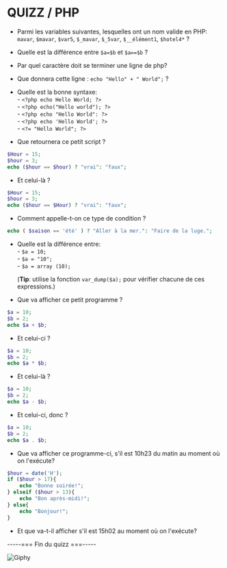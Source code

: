 # QUIZZ / PHP

- Parmi les variables suivantes, lesquelles ont un nom valide en PHP:  
`mavar`, `$mavar`, `$var5`, `$_mavar`, `$_5var`, `$__élément1`, `$hotel4*` ?

- Quelle est la différence entre `$a=$b` et `$a==$b` ?
- Par quel caractère doit se terminer une ligne de php?
- Que donnera cette ligne : `echo "Hello" + " World";` ?
- Quelle est la bonne syntaxe:  
 		- `<?php echo Hello World; ?>`  
		- `<?php echo("Hello world"); ?>`  
		- `<?php echo "Hello World": ?>`  
		- `<?php echo 'Hello World'; ?>`  
		- `<?= "Hello World"; ?>` 
 
- Que retournera ce petit script ?

```php  
$Hour = 15;
$hour = 3;
echo ($hour == $hour) ? "vrai": "faux";
```

- Et celui-là ?

```php  
$Hour = 15;
$hour = 3;
echo ($hour == $Hour) ? "vrai": "faux";
```

-  Comment appelle-t-on ce type de condition ?

```php  
echo ( $saison == 'été' ) ? "Aller à la mer.": "Faire de la luge.";
```


- Quelle est la différence entre:  
		- `$a = 10;`  
		- `$a = "10";`  
		- `$a = array (10); `   

	(**Tip**: utilise la fonction `var_dump($a);` pour vérifier chacune de ces expressions.)

- Que va afficher ce petit programme ?

```php  
$a = 10;  
$b = 2;  
echo $a + $b;  
```

- Et celui-ci ? 

```php  
$a = 10;  
$b = 2;  
echo $a * $b;  
```

- Et celui-là ? 

```php  
$a = 10;  
$b = 2;  
echo $a - $b;  
```

- Et celui-ci, donc ? 

```php  
$a = 10;  
$b = 2;  
echo $a . $b;  
```

- Que va afficher ce programme-ci, s'il est 10h23 du matin au moment où on l'exécute?

```php  
$hour = date('H');
if ($hour > 17){
	echo "Bonne soirée!";
} elseif ($hour > 13){
	echo "Bon après-midi!";
} else{
	echo "Bonjour!";
}
```
- Et que va-t-il afficher s'il est 15h02 au moment où on l'exécute?

 -----=== Fin du quizz ===-----


![Giphy](https://media2.giphy.com/media/F6CoHaGTogRTW/giphy.gif)